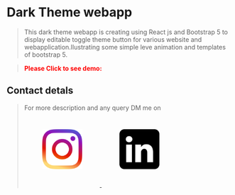 <h1>Dark Theme webapp</h1>

>This dark theme webapp is creating using React js and Bootstrap 5 to display editable toggle theme button for various website and webapplication.Ilustrating some simple leve animation and templates of bootstrap 5.

> <p style="color:red; font-weight:bold">Please Click to see demo: </p>

## <b>Contact detals</b> 

> For more description and any query DM me on<br/><a  href= "https://www.instagram.com/electro_react/"  target="_blank" ><img src="./src/readme_docs/instagram.png" width="90" height="90" style="padding:40px" /> <a href= "https://www.linkedin.com/in/yogesh-rana-992a25166/"  target="_blank" > <img src="./src/readme_docs/linkdin.png" width="90" height="90" style="padding:40px"/>

